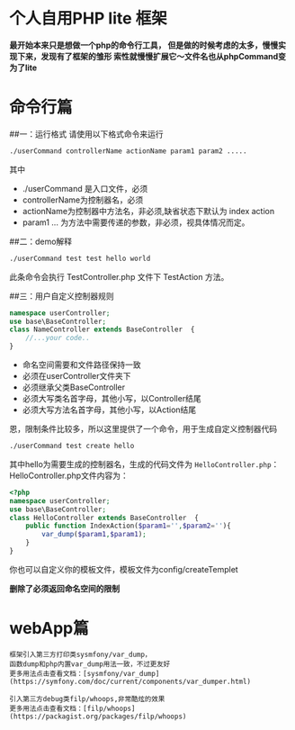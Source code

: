 个人自用PHP lite 框架
====================

**最开始本来只是想做一个php的命令行工具，
但是做的时候考虑的太多，慢慢实现下来，发现有了框架的雏形
索性就慢慢扩展它～文件名也从phpCommand变为了lite**

# 命令行篇 #
##一：运行格式
请使用以下格式命令来运行
```sh
./userCommand controllerName actionName param1 param2 .....
```
其中 
* ./userCommand 是入口文件，必须
* controllerName为控制器名，必须
* actionName为控制器中方法名，非必须,缺省状态下默认为 index action
* param1 ...  为方法中需要传递的参数，非必须，视具体情况而定。

##二：demo解释
```sh
./userCommand test test hello world
```
此条命令会执行 TestController.php 文件下 TestAction 方法。

##三：用户自定义控制器规则
``` php
namespace userController;
use base\BaseController;
class NameController extends BaseController  {
    //...your code..
}
```
* 命名空间需要和文件路径保持一致
* 必须在userController文件夹下
* 必须继承父类BaseController
* 必须大写类名首字母，其他小写，以Controller结尾
* 必须大写方法名首字母，其他小写，以Action结尾


恩，限制条件比较多，所以这里提供了一个命令，用于生成自定义控制器代码
``` sh
./userCommand test create hello
```
其中hello为需要生成的控制器名，生成的代码文件为 `HelloController.php`：
HelloController.php文件内容为：
``` php
<?php
namespace userController;
use base\BaseController;
class HelloController extends BaseController  {
    public function IndexAction($param1='',$param2=''){
        var_dump($param1,$param1);
    }
}
```
你也可以自定义你的模板文件，模板文件为config/createTemplet

**删除了必须返回命名空间的限制**

# webApp篇 #

    框架引入第三方打印类sysmfony/var_dump，
    函数dump和php内置var_dump用法一致，不过更友好
    更多用法点击查看文档：[sysmfony/var_dump](https://symfony.com/doc/current/components/var_dumper.html)

    引入第三方debug类filp/whoops,非常酷炫的效果
    更多用法点击查看文档：[filp/whoops](https://packagist.org/packages/filp/whoops)